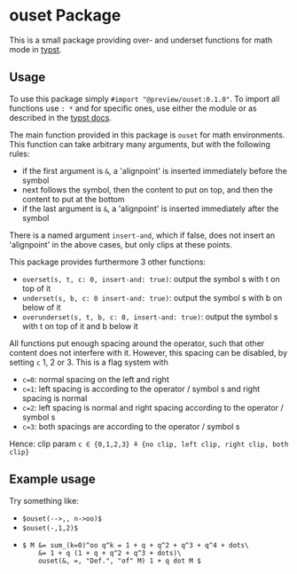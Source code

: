 # ouset Package
This is a small package providing over- and underset functions for math mode in [typst](https://typst.app/).

## Usage
To use this package simply `#import "@preview/ouset:0.1.0"`. To import all functions use `: *` and for specific ones, use either the module or as described in the [typst docs](https://typst.app/docs/reference/scripting#modules).

The main function provided in this package is `ouset` for math environments. This function can take arbitrary many arguments, but with the following rules:
- if the first argument is `&`, a 'alignpoint' is inserted immediately before the symbol
- next follows the symbol, then the content to put on top, and then the content to put at the bottom
- if the last argument is `&`, a 'alignpoint' is inserted immediately after the symbol

There is a named argument `insert-and`, which if false, does not insert an 'alignpoint' in the above cases, but only clips at these points.

This package provides furthermore 3 other functions:
- `overset(s, t, c: 0, insert-and: true)`: output the symbol s with t on top of it
- `underset(s, b, c: 0 insert-and: true)`: output the symbol s with b on below of it
- `overunderset(s, t, b, c: 0, insert-and: true)`: output the symbol s with t on top of it and b below it

All functions put enough spacing around the operator, such that other content does not interfere with it. However, this spacing can be disabled, by setting `c` 1, 2 or 3. This is a flag system with
- `c=0`: normal spacing on the left and right
- `c=1`: left spacing is according to the operator / symbol s and right spacing is normal
- `c=2`: left spacing is normal and right spacing according to the operator / symbol s
- `c=3`: both spacings are according to the operator / symbol s

Hence: clip param `c ∈ {0,1,2,3} ≜ {no clip, left clip, right clip, both clip}`

## Example usage
Try something like:
- `$ouset(-->,, n->oo)$`
- `$ouset(-,1,2)$`
- ```typst
  $ M &= sum_(k=0)^oo q^k = 1 + q + q^2 + q^3 + q^4 + dots\
      &= 1 + q (1 + q + q^2 + q^3 + dots)\
      ouset(&, =, "Def.", "of" M) 1 + q dot M $
  ```